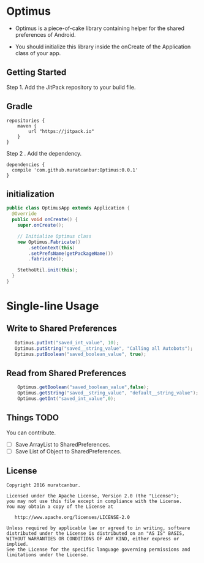 # Optimus

- Optimus is a piece-of-cake library containing helper for the shared preferences of Android.

- You should initialize this library inside the onCreate of the Application class of your app.

## Getting Started

Step 1. Add the JitPack repository to your build file.

## Gradle ##
```
repositories {
    maven {
        url "https://jitpack.io"
    }
}
```

Step 2 . Add the dependency.
```
dependencies {
  compile 'com.github.muratcanbur:Optimus:0.0.1'
}
```

## initialization
```Java
public class OptimusApp extends Application {
  @Override
  public void onCreate() {
    super.onCreate();

    // Initialize Optimus class
    new Optimus.Fabricate()
        .setContext(this)
        .setPrefsName(getPackageName())
        .fabricate();

    StethoUtil.init(this);
  }
}
```

# Single-line Usage

## Write to Shared Preferences

```Java
   Optimus.putInt("saved_int_value", 10);
   Optimus.putString("saved__string_value", "Calling all Autobots");
   Optimus.putBoolean("saved_boolean_value", true);
```

## Read from Shared Preferences

```Java
    Optimus.getBoolean("saved_boolean_value",false);   
    Optimus.getString("saved__string_value", "default__string_value");
    Optimus.getInt("saved_int_value",0);
```
  
Things TODO
-----------
You can contribute.

* [ ] Save ArrayList to SharedPreferences.
* [ ] Save List of Object to SharedPreferences.

License
--------


    Copyright 2016 muratcanbur.

    Licensed under the Apache License, Version 2.0 (the "License");
    you may not use this file except in compliance with the License.
    You may obtain a copy of the License at

       http://www.apache.org/licenses/LICENSE-2.0

    Unless required by applicable law or agreed to in writing, software
    distributed under the License is distributed on an "AS IS" BASIS,
    WITHOUT WARRANTIES OR CONDITIONS OF ANY KIND, either express or implied.
    See the License for the specific language governing permissions and
    limitations under the License.

